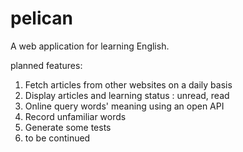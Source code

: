 # pelican

A web application for learning English.

planned features:

1. Fetch articles from other websites on a daily basis 
2. Display articles and learning status : unread, read
3. Online query words' meaning using an open API
4. Record unfamiliar words
5. Generate some tests
6. to be continued

